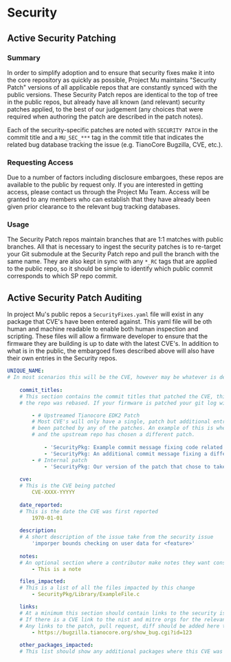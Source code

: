 # Security

## Active Security Patching

### Summary

In order to simplify adoption and to ensure that security fixes make it into the core repository as quickly as
possible, Project Mu maintains "Security Patch" versions of all applicable repos that are constantly synced
with the public versions. These Security Patch repos are identical to the top of tree in the public repos, but
already have all known (and relevant) security patches applied, to the best of our judgement (any choices that
were required when authoring the patch are described in the patch notes).

Each of the security-specific patches are noted with `SECURITY PATCH` in the commit title and a `MU_SEC_***`
tag in the commit title that indicates the related bug database tracking the issue (e.g. TianoCore Bugzilla, CVE, etc.).

### Requesting Access

Due to a number of factors including disclosure embargoes, these repos are available to the public by request only. If
you are interested in getting access, please contact us through the Project Mu Team. Access will be granted to any
members who can establish that they have already been given prior clearance to the relevant bug tracking databases.

### Usage

The Security Patch repos maintain branches that are 1:1 matches with public branches. All that is necessary to ingest
the security patches is to re-target your Git submodule at the Security Patch repo and pull the branch with the same name.
They are also kept in sync with any `*_RC` tags that are applied to the public repo, so it should be simple to identify
which public commit corresponds to which SP repo commit.

## Active Security Patch Auditing

In project Mu's public repos a `SecurityFixes.yaml` file will exist in any package that CVE's have been entered against.
This yaml file will be oth human and machine readable to enable both human inspection and scripting. These files will
allow a firmware developer to ensure that the firmware they are building is up to date with the latest CVE's. In addition
to what is in the public, the embargoed fixes described above will also have their own entries in the Security repos.

```yaml
UNIQUE_NAME:
# In most scenarios this will be the CVE, however may be whatever is deemed clearest to the consumer
    
    commit_titles: 
    # This section contains the commit titles that patched the CVE, this allows for finding the commits even if 
    # the repo was rebased. If your firmware is patched your git log will contain these git messages

        - # Upstreamed Tianocore EDK2 Patch
        # Most CVE's will only have a single, patch but additional entries may be used to confirm that a CVE has
        # been patched by any of the patches. An example of this is when a CVE has been patched internally 
        # and the upstream repo has chosen a different patch.
          
            - 'SecurityPkg: Example commit message fixing code related to the CVE' 
            - 'SecurityPkg: An additional commit message fixing a different section of code'
        - # Internal patch
            - 'SecurityPkg: Our version of the patch that chose to take'
    
    cve:
    # This is the CVE being patched
        CVE-XXXX-YYYYY
    
    date_reported:
    # This is the date the CVE was first reported
        1970-01-01
    
    description:
    # A short description of the issue take from the security issue
        'imporper bounds checking on user data for <feature>'
    
    notes:
    # An optional section where a contributor make notes they want consumers to see
        - This is a note

    files_impacted:
    # This is a list of all the files impacted by this change
        - SecurityPkg/Library/ExampleFile.c

    links:
    # At a minimum this section should contain links to the security issue
    # If there is a CVE link to the nist and mitre orgs for the relevant CVE
    # Any links to the patch, pull request, diff should be added here to help a consumer inspect
        - https://bugzilla.tianocore.org/show_bug.cgi?id=123
    
    other_packages_impacted:
    # This list should show any additional packages where this CVE was patched so they can be cross referenced
```
